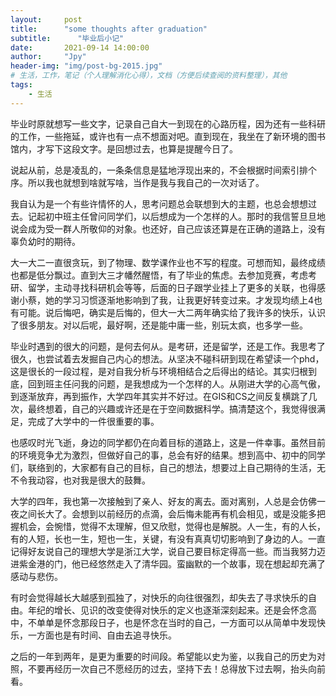 ```yaml
---
layout:     post
title:      "some thoughts after graduation"
subtitle:      "毕业后小记"
date:       2021-09-14 14:00:00
author:     "Jpy"
header-img: "img/post-bg-2015.jpg"
# 生活，工作，笔记（个人理解消化心得），文档（方便后续查阅的资料整理），其他
tags:
    - 生活
---
```




毕业时原就想写一些文字，记录自己自大一到现在的心路历程，因为还有一些科研的工作，一些拖延，或许也有一点不想面对吧。直到现在，我坐在了新环境的图书馆内，才写下这段文字。是回想过去，也算是提醒今日了。

说起从前，总是凌乱的，一条条信息是猛地浮现出来的，不会根据时间索引排个序。所以我也就想到啥就写啥，当作是我与我自己的一次对话了。

我自认为是一个有些许情怀的人，思考问题总会联想到大的主题，也总会想想过去。记起初中班主任曾问同学们，以后想成为一个怎样的人。那时的我信誓旦旦地说会成为受一群人所敬仰的对象。也还好，自己应该还算是在正确的道路上，没有辜负幼时的期待。

大一大二一直很贪玩，到了物理、数学课作业也不写的程度。可想而知，最终成绩也都是低分飘过。直到大三才幡然醒悟，有了毕业的焦虑。去参加竞赛，考虑考研、留学，主动寻找科研机会等等，后面的日子跟学业挂上了更多的关联，也得感谢小蔡，她的学习习惯逐渐地影响到了我，让我更好转变过来。才发现均绩上4也有可能。说后悔吧，确实是后悔的，但大一大二两年确实给了我许多的快乐，认识了很多朋友。对以后呢，最好啊，还是能中庸一些，别玩太疯，也多学一些。

毕业时遇到的很大的问题，是何去何从。是考研，还是留学，还是工作。我思考了很久，也尝试着去发掘自己内心的想法。从坚决不碰科研到现在希望读一个phd，这是很长的一段过程，是对自我分析与环境相结合之后得出的结论。其实归根到底，回到班主任问我的问题，是我想成为一个怎样的人。从刚进大学的心高气傲，到逐渐放弃，再到振作，大学四年其实并不好过。在GIS和CS之间反复横跳了几次，最终想着，自己的兴趣或许还是在于空间数据科学。搞清楚这个，我觉得很满足，完成了大学中的一件很重要的事。

也感叹时光飞逝，身边的同学都仍在向着目标的道路上，这是一件幸事。虽然目前的环境竞争尤为激烈，但做好自己的事，总会有好的结果。想到高中、初中的同学们，联络到的，大家都有自己的目标，自己的想法，想要过上自己期待的生活，无不令我动容，也对我是很大的鼓舞。

大学的四年，我也第一次接触到了亲人、好友的离去。面对离别，人总是会仿佛一夜之间长大了。会想到以前经历的点滴，会后悔未能再有机会相见，或是没能多把握机会，会惋惜，觉得不太理解，但又欣慰，觉得也是解脱。人一生，有的人长，有的人短，长也一生，短也一生，关键，有没有真真切切影响到了身边的人。一直记得好友说自己的理想大学是浙江大学，说自己要目标定得高一些。而当我努力迈进紫金港的门，他已经悠然走入了清华园。蛮幽默的一个故事，现在想起却充满了感动与悲伤。

有时会觉得越长大越感到孤独了，对快乐的向往很强烈，却失去了寻求快乐的自由。年纪的增长、见识的改变使得对快乐的定义也逐渐深刻起来。还是会怀念高中，不单单是怀念那段日子，也是怀念在当时的自己，一方面可以从简单中发现快乐，一方面也是有时间、自由去追寻快乐。

之后的一年到两年，是更为重要的时间段。希望能以史为鉴，以我自己的历史为对照，不要再经历一次自己不愿经历的过去，坚持下去！总得放下过去啊，抬头向前看。